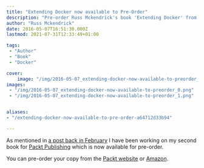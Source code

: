 ```yaml
---
title: "Extending Docker now available to Pre-Order"
description: "Pre-order Russ Mckendrick's book 'Extending Docker' from Packt or Amazon. Learn advanced Docker techniques."
author: "Russ Mckendrick"
date: 2016-05-07T16:51:30.000Z
lastmod: 2021-07-31T12:33:49+01:00

tags:
 - "Author"
 - "Book"
 - "Docker"

cover:
    image: "/img/2016-05-07_extending-docker-now-available-to-preorder_0.png" 
images:
 - "/img/2016-05-07_extending-docker-now-available-to-preorder_0.png"
 - "/img/2016-05-07_extending-docker-now-available-to-preorder_1.png"


aliases:
- "/extending-docker-now-available-to-pre-order-a64712d33b94"

---
```


As mentioned in [a post back in February](https://media-glass.es/2016/02/25/docker-networking-magic/) I have been working on my second book for [Packt Publishing](https://www.packtpub.com) which is now available for pre-order.

You can pre-order your copy from the [Packt website](https://www.packtpub.com/networking-and-servers/extending-docker) or [Amazon](https://www.amazon.co.uk/Extending-Docker-Russ-McKendrick-ebook/dp/B01F3LATNI/).
